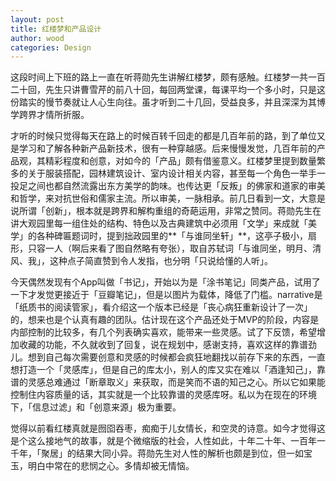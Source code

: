 ```yaml
---
layout: post
title: 红楼梦和产品设计
author: wood
categories: Design
---
```


这段时间上下班的路上一直在听蒋勋先生讲解红楼梦，颇有感触。红楼梦一共一百二十回，先生只讲曹雪芹的前八十回，每回两堂课，每课平均一个多小时，只是这份踏实的慢节奏就让人心生向往。虽才听到二十几回，受益良多，并且深深为其博学跨界才情所折服。

才听的时候只觉得每天在路上的时候百转千回走的都是几百年前的路，到了单位又是学习和了解各种新产品新技术，很有一种穿越感。后来慢慢发觉，几百年前的产品观，其精彩程度和创意，对如今的「产品」颇有借鉴意义。红楼梦里提到数量繁多的关于服装搭配，园林建筑设计、室内设计相关内容，甚至每一个角色一举手一投足之间也都自然流露出东方美学的韵味。也传达更「反叛」的佛家和道家的审美和哲学，来对抗世俗和儒家主流。所以审美，一脉相承。前几日看到一文，大意是说所谓「创新」，根本就是跨界和解构重组的奇葩运用，非常之赞同。蒋勋先生在讲大观园里每一组住处的结构、特色以及古典建筑中必须用「文学」来成就「美学」的各种碑匾题词时，提到拙政园里的**「与谁同坐轩」**，这亭子极小，扇形，只容一人（啊后来看了图自然略有夸张），取自苏轼词「与谁同坐，明月、清风、我」，这种点子简直赞到令人发指，也分明「只说给懂的人听」。

今天偶然发现有个App叫做「书记」，开始以为是「涂书笔记」同类产品，试用了一下才发觉更接近于「豆瓣笔记」，但是以图片为载体，降低了门槛。narrative是「纸质书的阅读管家」，看介绍这一个版本已经是「丧心病狂重新设计了一次」的，想来也是个认真有趣的团队。估计现在这个产品还处于MVP的阶段，内容是内部控制的比较多，有几个列表确实喜欢，能带来一些灵感。试了下反馈，希望增加收藏的功能，不久就收到了回复，说在规划中，感谢支持，喜欢这样的靠谱劲儿。想到自己每次需要创意和灵感的时候都会疯狂地翻找以前存下来的东西，一直想打造一个「灵感库」，但是自己的库太小，别人的库又实在难以「酒逢知己」，靠谱的灵感总难通过「断章取义」来获取，而是笑而不语的知己之心。所以它如果能控制住内容质量的话，其实就是一个比较靠谱的灵感库呀。私以为在现在的环境下，「信息过滤」和「创意来源」极为重要。

觉得以前看红楼真就是囫囵吞枣，痴痴于儿女情长，和空灵的诗意。如今才觉得这是个这么接地气的故事，就是个微缩版的社会，人性如此，十年二十年、一百年一千年，「聚居」的结果大同小异。蒋勋先生对人性的解析也颇是到位，但一如宝玉，明白中常在的悲悯之心。多情却被无情恼。